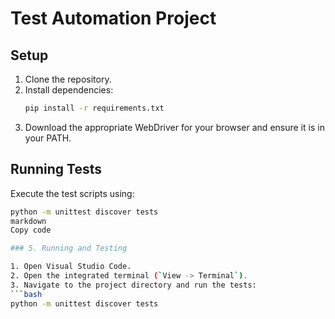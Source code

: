 # Test Automation Project

## Setup

1. Clone the repository.
2. Install dependencies:
    ```bash
    pip install -r requirements.txt
    ```
3. Download the appropriate WebDriver for your browser and ensure it is in your PATH.

## Running Tests

Execute the test scripts using:
```bash
python -m unittest discover tests
markdown
Copy code

### 5. Running and Testing

1. Open Visual Studio Code.
2. Open the integrated terminal (`View -> Terminal`).
3. Navigate to the project directory and run the tests:
```bash
python -m unittest discover tests